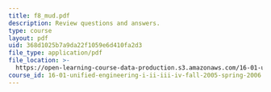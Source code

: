 ```yaml
---
title: f8_mud.pdf
description: Review questions and answers.
type: course
layout: pdf
uid: 368d1025b7a9da22f1059e6d410fa2d3
file_type: application/pdf
file_location: >-
  https://open-learning-course-data-production.s3.amazonaws.com/16-01-unified-engineering-i-ii-iii-iv-fall-2005-spring-2006/368d1025b7a9da22f1059e6d410fa2d3_f8_mud.pdf
course_id: 16-01-unified-engineering-i-ii-iii-iv-fall-2005-spring-2006
---
```

